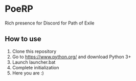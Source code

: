 # PoeRP

Rich presence for Discord for Path of Exile

## How to use
1. Clone this repository
2. Go to https://www.python.org/ and download Python 3+
3. Launch launcher.bat
4. Complete initialization
5. Here you are :)
